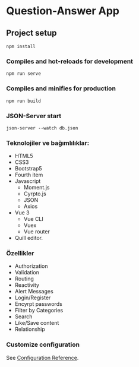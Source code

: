 # Question-Answer App

## Project setup
```
npm install
```

### Compiles and hot-reloads for development
```
npm run serve
```

### Compiles and minifies for production
```
npm run build
```

### JSON-Server start
```
json-server --watch db.json
```
### Teknolojiler ve bağımlılıklar:
- HTML5
- CSS3
- Bootstrap5
- Fourth item
- Javascript
    - Moment.js
    - Cyrpto.js
    - JSON
    - Axios
- Vue 3
    - Vue CLI
    - Vuex
    - Vue router
- Quill editor.

### Özellikler
- Authorization
- Validation
- Routing
- Reactivity
- Alert Messages
- Login/Register
- Encyrpt passwords
- Filter by Categories
- Search
- Like/Save content
- Relationship
### Customize configuration
See [Configuration Reference](https://cli.vuejs.org/config/).

